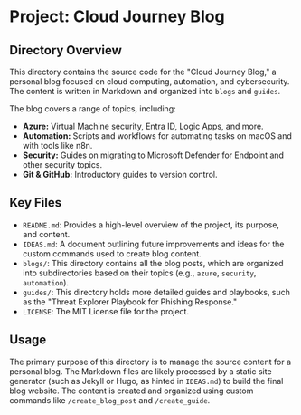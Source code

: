 # Project: Cloud Journey Blog

## Directory Overview

This directory contains the source code for the "Cloud Journey Blog," a personal blog focused on cloud computing, automation, and cybersecurity. The content is written in Markdown and organized into `blogs` and `guides`.

The blog covers a range of topics, including:
*   **Azure:** Virtual Machine security, Entra ID, Logic Apps, and more.
*   **Automation:** Scripts and workflows for automating tasks on macOS and with tools like n8n.
*   **Security:** Guides on migrating to Microsoft Defender for Endpoint and other security topics.
*   **Git & GitHub:** Introductory guides to version control.

## Key Files

*   `README.md`: Provides a high-level overview of the project, its purpose, and content.
*   `IDEAS.md`: A document outlining future improvements and ideas for the custom commands used to create blog content.
*   `blogs/`: This directory contains all the blog posts, which are organized into subdirectories based on their topics (e.g., `azure`, `security`, `automation`).
*   `guides/`: This directory holds more detailed guides and playbooks, such as the "Threat Explorer Playbook for Phishing Response."
*   `LICENSE`: The MIT License file for the project.

## Usage

The primary purpose of this directory is to manage the source content for a personal blog. The Markdown files are likely processed by a static site generator (such as Jekyll or Hugo, as hinted in `IDEAS.md`) to build the final blog website. The content is created and organized using custom commands like `/create_blog_post` and `/create_guide`.
